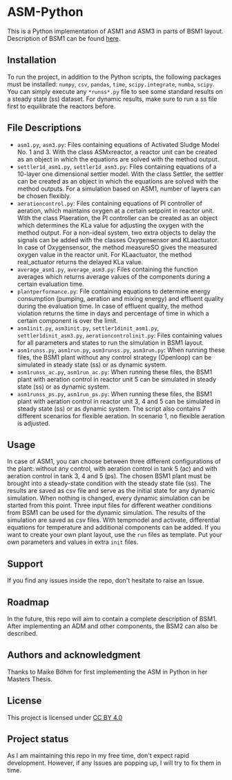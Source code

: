 # ASM-Python

This is a Python implementation of ASM1 and ASM3 in parts of BSM1 layout.
Description of BSM1 can be found [here](http://iwa-mia.org/wp-content/uploads/2018/01/BSM_TG_Tech_Report_no_1_BSM1_General_Description.pdf).


## Installation
To run the project, in addition to the Python scripts, the following packages must be installed: `numpy`, `csv`, `pandas`, `time`, `scipy.integrate`, `numba`, `scipy`.
You can simply execute any `*runss*.py` file to see some standard results on a steady state (ss) dataset.
For dynamic results, make sure to run a ss file first to equilibrate the reactors before.

## File Descriptions
- `asm1.py`, `asm3.py`: 
Files containing equations of Activated Sludge Model No. 1 and 3. With the class ASMxreactor, a reactor unit can be created as an object in which the equations are solved with the method output.
- `settler1d_asm1.py`, `settler1d_asm3.py`:
Files containing equations of a 10-layer one dimensional settler model. With the class Settler, the settler can be created as an object in which the equations are solved with the method outputs. For a simulation based on ASM1, number of layers can be chosen flexibly.
- `aerationcontrol.py`:
Files containing equations of PI controller of aeration, which maintains oxygen at a certain setpoint in reactor unit. With the class PIaeration, the PI controller can be created as an object which determines the KLa value for adjusting the oxygen with the method output. For a non-ideal system, two extra objects to delay the signals can be added with the classes Oxygensensor and KLaactuator. In case of Oxygensensor, the method measureSO gives the measured oxygen value in the reactor unit. For KLaactuator, the method real_actuator returns the delayed KLa value.
- `average_asm1.py`, `average_asm3.py`:
Files containing the function averages which returns average values of the components during a certain evaluation time.
- `plantperformance.py`:
File containing equations to determine energy consumption (pumping, aeration and mixing energy) and effluent quality during the evaluation time. In case of effluent quality, the method violation returns the time in days and percentage of time in which a certain component is over the limit.
- `asm1init.py`, `asm3init.py`, `settler1dinit_asm1.py`, `settler1dinit_asm3.py`, `aerationcontrolinit.py`: 
Files containing values for all parameters and states to run the simulation in BSM1 layout.
- `asm1runss.py`, `asm1run.py`, `asm3runss.py`, `asm3run.py`:
When running these files, the BSM1 plant without any control strategy (Openloop) can be simulated in steady state (ss) or as dynamic system.
- `asm1runss_ac.py`, `asm1run_ac.py`:
When running these files, the BSM1 plant with aeration control in reactor unit 5 can be simulated in steady state (ss) or as dynamic system.
- `asm1runss_ps.py`, `asm1run_ps.py`:
When running these files, the BSM1 plant with aeration control in reactor unit 3, 4 and 5 can be simulated in steady state (ss) or as dynamic system. The script also contains 7 different scenarios for flexible aeration. In scenario 1, no flexible aeration is adjusted.

## Usage
In case of ASM1, you can choose between three different configurations of the plant: without any control, with aeration control in tank 5 (ac) and with aeration control in tank 3, 4 and 5 (ps). The chosen BSM1 plant must be brought into a steady-state condition with the steady state file (ss). The results are saved as csv file and serve as the initial state for any dynamic simulation. When nothing is changed, every dynamic simulation can be started from this point. Three input files for different weather conditions from BSM1 can be used for the dynamic simulation. The results of the simulation are saved as csv files. 
With tempmodel and activate, differential equations for temperature and additional components can be added. 
If you want to create your own plant layout, use the `run` files as template. Put your own parameters and values in extra `init` files. 

## Support
If you find any issues inside the repo, don't hesitate to raise an Issue.

## Roadmap
In the future, this repo will aim to contain a complete description of BSM1.
After implementing an ADM and other components, the BSM2 can also be described.

## Authors and acknowledgment
Thanks to Maike Böhm for first implementing the ASM in Python in her Masters Thesis.

## License
This project is licensed under [CC BY 4.0](https://creativecommons.org/licenses/by/4.0/)

## Project status
As I am maintaining this repo in my free time, don't expect rapid development. However, if any Issues are popping up, I will try to fix them in time.
